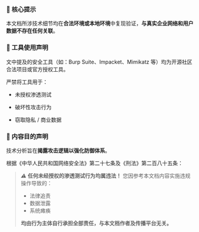 ### 📌 核心提示

本文档所涉技术细节均在**合法环境或本地环境**中复现验证，**与真实企业网络和用户数据不存在任何关联**。

### 🧰 工具使用声明

文中提及的安全工具（如：Burp Suite、Impacket、Mimikatz 等）均为开源社区合法项目或官方授权工具。

严禁将工具用于：

- 未授权渗透测试

- 破坏性攻击行为

- 窃取隐私 / 商业数据

### 🎯 内容目的声明

技术分析旨在**揭露攻击逻辑以强化防御体系**。

根据《中华人民共和国网络安全法》第二十七条及《刑法》第二百八十五条：

> *⚠️* **任何未经授权的渗透测试行为均属违法！**
> 您因参考本文档内容实施违规操作导致的：
>
> - 法律追责 
> - 数据泄露 
> - 系统瘫痪
>
> **均由行为主体自行承担全部责任，与本文档作者及传播平台无关。**